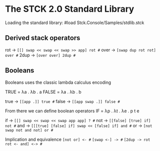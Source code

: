 The STCK 2.0 Standard Library
=============================

Loading the standard library:
#load Stck.Console/Samples/stdlib.stck

Derived stack operators
-----------------------
rot -> ```[[] swap << swap << swap >> app] rot #```
over -> ```[swap dup rot rot] over #```
2dup -> ```[over over] 2dup #```

Booleans
--------
Booleans uses the classic lambda calculus encoding

TRUE = λa . λb . a
FALSE = λa . λb . b

true -> ```[[app .]] true #```
false -> ```[[app swap .]] false #```

From there we can define boolean operators
IF = λp . λt . λe . p t e

if -> ```[[] swap << swap << swap app app] ? #```
not -> ```[[false] [true] if] not #```
and -> ```[[[true] [false] if] swap << [false] if] and #```
or -> ```[not swap not and not] or #```

Implication and equivalence
```[not or] <- #```
```[swap <-] -> #```
```[2dup -> rot rot <- and] <-> #```
